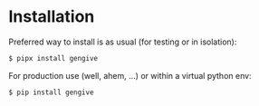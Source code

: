 # Installation

Preferred way to install is as usual (for testing or in isolation):

```bash
$ pipx install gengive
```

For production use (well, ahem, ...) or within a virtual python env:

```bash
$ pip install gengive
```


